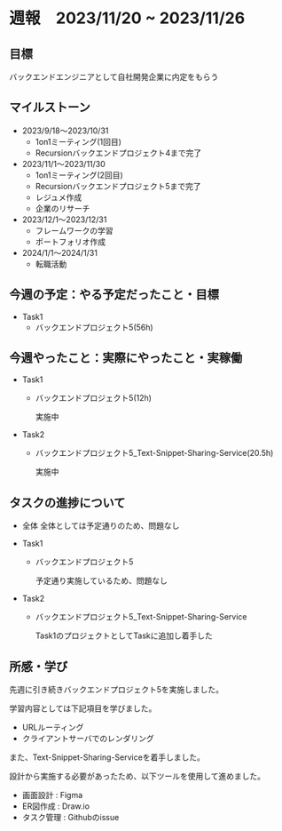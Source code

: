 # 週報　2023/11/20 ~ 2023/11/26

## 目標
バックエンドエンジニアとして自社開発企業に内定をもらう

## マイルストーン
- 2023/9/18〜2023/10/31
    - 1on1ミーティング(1回目)
    - Recursionバックエンドプロジェクト4まで完了
- 2023/11/1〜2023/11/30
    - 1on1ミーティング(2回目)
    - Recursionバックエンドプロジェクト5まで完了
    - レジュメ作成
    - 企業のリサーチ
- 2023/12/1〜2023/12/31
    - フレームワークの学習
    - ポートフォリオ作成
- 2024/1/1〜2024/1/31
    - 転職活動

## 今週の予定：やる予定だったこと・目標
- Task1
    - バックエンドプロジェクト5(56h)

## 今週やったこと：実際にやったこと・実稼働
- Task1
    - バックエンドプロジェクト5(12h)

        実施中

- Task2
    - バックエンドプロジェクト5_Text-Snippet-Sharing-Service(20.5h)

        実施中

## タスクの進捗について
- 全体
    全体としては予定通りのため、問題なし

- Task1
    - バックエンドプロジェクト5

        予定通り実施しているため、問題なし

- Task2
    - バックエンドプロジェクト5_Text-Snippet-Sharing-Service

        Task1のプロジェクトとしてTaskに追加し着手した

## 所感・学び
先週に引き続きバックエンドプロジェクト5を実施しました。

学習内容としては下記項目を学びました。

- URLルーティング
- クライアントサーバでのレンダリング

また、Text-Snippet-Sharing-Serviceを着手しました。

設計から実施する必要があったため、以下ツールを使用して進めました。

- 画面設計 : Figma
- ER図作成 : Draw.io
- タスク管理 : Githubのissue
